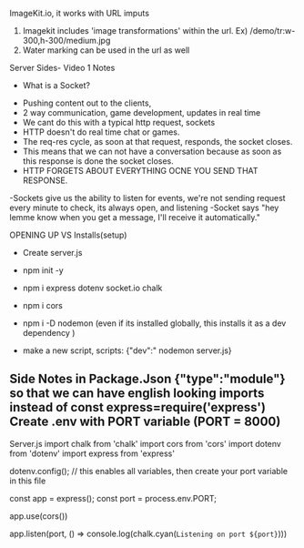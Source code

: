 ImageKit.io, it works with URL imputs 

1. Imagekit includes 'image transformations' within the url.
Ex) /demo/tr:w-300,h-300/medium.jpg
2. Water marking can be used in the url as well


Server Sides- Video 1 Notes

* What is a Socket?
- Pushing content out to the clients, 
- 2 way communication, game development, updates in real time
- We cant do this with a typical http request, sockets
- HTTP doesn't do real time chat or games.
- The req-res cycle, as soon at that request, responds, the socket closes.
- This means that we can not have a conversation because as soon as this response is done the socket closes.
- HTTP FORGETS ABOUT EVERYTHING OCNE YOU SEND THAT RESPONSE.

-Sockets give us the ability to listen for events, we're not sending request every minute to check, its always open, and listening 
-Socket says "hey lemme know when you get a message, I'll receive it automatically."


OPENING UP VS
Installs(setup)
- Create server.js
- npm init -y
- npm i express dotenv socket.io chalk
- npm i cors
- npm i -D nodemon (even if its installed globally, this installs it as a dev dependency )

- make a new script, scripts: {"dev":" nodemon server.js}

Side Notes
    in Package.Json {"type":"module"} so that we can have english looking imports instead of const express=require('express')
    Create .env with PORT variable (PORT = 8000)
--
Server.js
import chalk from 'chalk'
import cors from 'cors'
import dotenv from 'dotenv'
import express from 'express'

dotenv.config(); // this enables all variables, then create your port variable in this file

const app = express();
const port = process.env.PORT;

app.use(cors())

app.listen(port, () => console.log(chalk.cyan(`Listening on port ${port}`)))


